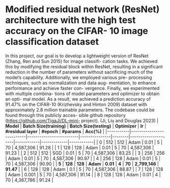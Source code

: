 # Modified residual network (ResNet) architecture with the high test accuracy on the CIFAR- 10 image classification dataset
In this project, our goal is to develop a lightweight version of ResNet (Zhang, Ren and Sun 2015) for image classifi- cation tasks. We achieved this by modifying the residual block within ResNet, resulting in a significant reduction in the number of parameters without sacrificing much of the model’s capability. Additionally, we employed various pre- processing techniques, such as normalization and data aug- mentation, to enhance performance and achieve faster con- vergence. Finally, we experimented with multiple combina- tions of model parameters and optimizer to obtain an opti- mal model. As a result, we achieved a prediction accuracy of 91.47% on the CIFAR-10 (Krizhevsky and Hinton 2009) dataset with approximately 2.8 million trainable parameters. The codebase could be found through this publicly acces- sible github repository (https://github.com/TigaJi/DL-mini- project). (Ji, Liu and Douglas 2023)
| **Model** | **Batch Size(training)** | **Batch Size(testing)** | **Optimizer** | **lr** | **#residual layer** | **#epoch** | **#params** | **Acc(%)** |
|-----------|--------------------------|-------------------------|---------------|--------|---------------------|------------|-------------|------------|
| 0         | 512                      | 512                     | Adam         | 0.01   | 5                   | 70         | 4,587,306   | 91.28      |
| 1         | 128                      | 128                     | Adam         | 0.01   | 5                   | 70         | 4,587,306   | 91.23      |
| 2         | 512                      | 512                     | SGD          | 0.01   | 5                   | 70         | 4,587,306   | 83.25      |
| 3         | 256                      | 256                     | Adam         | 0.01   | 5                   | 70         | 4,587,306   | 90.97      |
| 4         | 256                      | 128                     | Adam         | 0.01   | 5                   | 70         | 4,587,306   | 90.90      |
| **5**     | **128**                  | **128**                 | **Adam**     | **0.01** | **4**             | **70**     | **2,799,146** | **91.47** |
| 6         | 128                      | 128                     | Adam         | 0.1    | 5                   | 70         | 4,587,306   | 88.87      |
| 7         | 128                      | 128                     | Adam         | 0.001  | 5                   | 70         | 4,587,306   | 91.14      |
| 8         | 128                      | 128                     | Adam         | 0.01   | 4                   | 70         | 4,367,786   | 91.24      |
